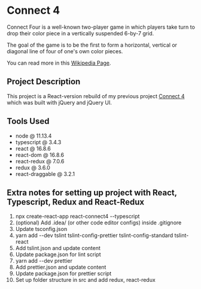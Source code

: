 # Connect 4
Connect Four is a well-known two-player game in which players take turn to drop their color piece in a vertically suspended 6-by-7 grid.

The goal of the game is to be the first to form a horizontal, vertical or diagonal line of four of one's own color pieces.

You can read more in this [Wikipedia Page](https://en.wikipedia.org/wiki/Connect_Four).

## Project Description
This project is a React-version rebuild of my previous project [Connect 4](https://github.com/RageBill/connect4) which was built with jQuery and jQuery UI.

## Tools Used

* node @ 11.13.4
* typescript @ 3.4.3
* react @ 16.8.6
* react-dom @ 16.8.6
* react-redux @ 7.0.6
* redux @ 3.6.0
* react-draggable @ 3.2.1

## Extra notes for setting up project with React, Typescript, Redux and React-Redux
1. npx create-react-app react-connect4 --typescript
2. (optional) Add .idea/ (or other code editor configs) inside .gitignore
3. Update tsconfig.json
4. yarn add --dev tslint tslint-config-prettier tslint-config-standard tslint-react
5. Add tslint.json and update content
6. Update package.json for lint script
7. yarn add --dev prettier
8. Add prettier.json and update content
9. Update package.json for prettier script
10. Set up folder structure in src and add redux, react-redux